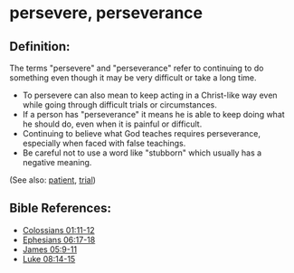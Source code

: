 # persevere, perseverance #

## Definition: ##

The terms "persevere" and "perseverance" refer to continuing to do something even though it may be very difficult or take a long time.

* To persevere can also mean to keep acting in a Christ-like way even while going through difficult trials or circumstances.
* If a person has "perseverance" it means he is able to keep doing what he should do, even when it is painful or difficult.
* Continuing to believe what God teaches requires perseverance, especially when faced with false teachings.
* Be careful not to use a word like "stubborn" which usually has a negative meaning.

(See also: [patient](../other/patient.md), [trial](../other/trial.md))

## Bible References: ##

* [Colossians 01:11-12](en/tn/col/help/01/11)
* [Ephesians 06:17-18](en/tn/eph/help/06/17)
* [James 05:9-11](en/tn/jas/help/05/09)
* [Luke 08:14-15](en/tn/luk/help/08/14)